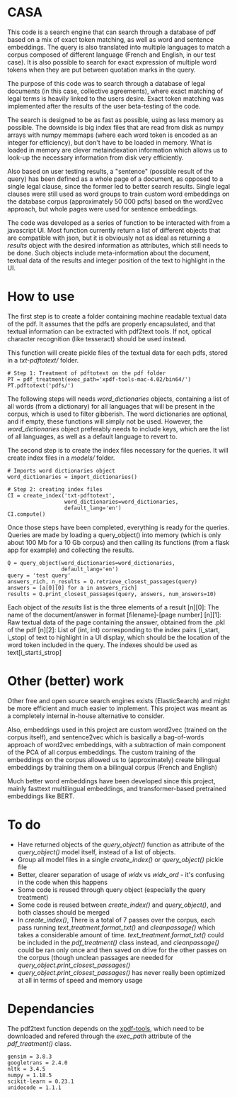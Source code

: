 # CASA

This code is a search engine that can search through a database of pdf based on a mix of exact token matching, as well as word and sentence embeddings. The query is also translated into multiple languages to match a corpus composed of different language (French and English, in our test case). It is also possible to search for exact expression of multiple word tokens when they are put between quotation marks in the query.

The purpose of this code was to search through a database of legal documents (in this case, collective agreements), where exact matching of legal terms is heavily linked to the users desire. Exact token matching was implemented after the results of the user beta-testing of the code.

The search is designed to be as fast as possible, using as less memory as possible. The downside is big index files that are read from disk as numpy arrays with numpy memmaps (where each word token is encoded as an integer for efficiency), but don't have to be loaded in memory. What is loaded in memory are clever metaindexation information which allows us to look-up the necessary information from disk very efficiently.

Also based on user testing results, a "sentence" (possible result of the query) has been defined as a whole page of a document, as opposed to a single legal clause, since the former led to better search results. Single legal clauses were still used as word groups to train custom word embeddings on the database corpus (approximately 50 000 pdfs) based on the word2vec approach, but whole pages were used for sentence embeddings.

The code was developed as a series of function to be interacted with from a javascript UI. Most function currently return a list of different objects that are compatible with json, but it is obviously not as ideal as returning a *results* object with the desired information as attributes, which still needs to be done. Such objects include meta-information about the document, textual data of the results and integer position of the text to highlight in the UI.

# How to use

The first step is to create a folder containing machine readable textual data of the pdf. It assumes that the pdfs are properly encapsulated, and that textual information can be extracted with pdf2text tools. If not, optical character recognition (like tesseract) should be used instead.

This function will create pickle files of the textual data for each pdfs, stored in a *txt-pdftotext/* folder.
```
# Step 1: Treatment of pdftotext on the pdf folder
PT = pdf_treatment(exec_path='xpdf-tools-mac-4.02/bin64/')
PT.pdftotext('pdfs/')
```

The following steps will needs *word_dictionaries* objects, containing a list of all words (from a dictionary) for all languages that will be present in the corpus, which is used to filter gibberish. The word dictionaries are optional, and if empty, these functions will simply not be used. However, the *word_dictionaries* object preferably needs to include keys, which are the list of all languages, as well as a default language to revert to.

The second step is to create the index files necessary for the queries. It will create index files in a *models/* folder.
```
# Imports word dictionaries object
word_dictionaries = import_dictionaries()

# Step 2: creating index files
CI = create_index('txt-pdftotext',
                  word_dictionaries=word_dictionaries,
                  default_lang='en')
CI.compute()
```

Once those steps have been completed, everything is ready for the queries. Queries are made by loading a query_object() into memory (which is only about 100 Mb for a 10 Gb corpus) and then calling its functions (from a flask app for example) and collecting the results.

```
Q = query_object(word_dictionaries=word_dictionaries,
                 default_lang='en')
query = 'test query'
answers_rich, n_results = Q.retrieve_closest_passages(query)
answers = [a[0][0] for a in answers_rich]
results = Q.print_closest_passages(query, answers, num_answers=10)
```
Each object of the *results* list is the three elements of a result
[n][0]: The name of the document/answer in format
        [filename]-[page number]
[n][1]: Raw textual data of the page containing the answer,
        obtained from the .pkl of the pdf
[n][2]: List of (int, int) corresponding to the index pairs
        (i_start, i_stop) of text to highlight in a UI display,
        which should be the location of the word token included
        in the query.
        The indexes should be used as text[i_start:i_strop]

# Other (better) work

Other free and open source search engines exists (ElasticSearch) and might be more efficient and much easier to implement. This project was meant as a completely internal in-house alternative to consider.

Also, embeddings used in this project are custom word2vec (trained on the corpus itself), and sentence2vec which is basically a bag-of-words approach of word2vec embeddings, with a subtraction of main component of the PCA of all corpus embeddings.
The custom training of the embeddings on the corpus allowed us to (approximately) create bilingual embeddings by training them on a bilingual corpus (French and English)

Much better word embeddings have been developed since this project, mainly fasttext multilingual embeddings, and transformer-based pretrained embeddings like BERT.

# To do

- Have returned objects of the *query_object()* function as attribute of the *query_object()* model itself, instead of a list of objects.
- Group all model files in a single *create_index()* or *query_object()* pickle file
- Better, clearer separation of usage of *widx* vs *widx_ord* - it's confusing in the code when this happens
- Some code is reused through query object (especially the query treatment)
- Some code is reused between *create_index()* and *query_object()*, and both classes should be merged
- In *create_index()*, There is a total of 7 passes over the corpus, each pass running *text_treatment.format_txt()* and *cleanpassage()* which takes a considerable amount of time. *text_treatment.format_txt()* could be included in the *pdf_treatment()* class instead, and *cleanpassage()* could be ran only once and then saved on drive for the other passes on the corpus (though unclean passages are needed for *query_object.print_closest_passages()*
- *query_object.print_closest_passages()* has never really been optimized at all in terms of speed and memory usage

# Dependancies

The pdf2text function depends on the [xpdf-tools](http://www.xpdfreader.com/download.html), which need to be downloaded and refered through the *exec_path* attribute of the *pdf_treatment()* class.

```
gensim = 3.8.3
googletrans = 2.4.0
nltk = 3.4.5
numpy = 1.18.5
scikit-learn = 0.23.1
unidecode = 1.1.1
```
